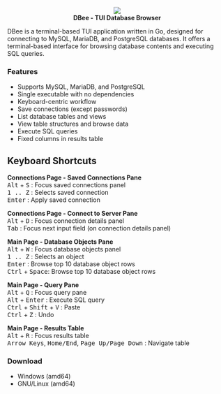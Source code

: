 <p align="center">
  <img src="https://github.com/murat-cileli/dbee/blob/main/dbee-logo.png" />
  <br>
  <strong>DBee - TUI Database Browser</strong>
</p>

DBee is a terminal-based TUI application written in Go, designed for connecting to MySQL, MariaDB, and PostgreSQL databases. It offers a terminal-based interface for browsing database contents and executing SQL queries.

### Features
- Supports MySQL, MariaDB, and PostgreSQL
- Single executable with no dependencies
- Keyboard-centric workflow
- Save connections (except passwords)
- List database tables and views
- View table structures and browse data
- Execute SQL queries
- Fixed columns in results table  
  
[](https://github.com/murat-cileli/dbee/assets/6532000/d9d2cd86-e505-471d-91e4-d56cf8d34725)  

## Keyboard Shortcuts

**Connections Page - Saved Connections Pane**  
<kbd>Alt</kbd> + <kbd>S</kbd> : Focus saved connections panel  
<kbd>1 .. Z</kbd> : Selects saved connection  
<kbd>Enter</kbd> : Apply saved connection  

**Connections Page - Connect to Server Pane**  
<kbd>Alt</kbd> + <kbd>D</kbd> : Focus connection details panel  
<kbd>Tab</kbd> : Focus next input field (on connection details panel)  

**Main Page - Database Objects Pane**  
<kbd>Alt</kbd> + <kbd>W</kbd> : Focus database objects panel  
<kbd>1 .. Z</kbd> : Selects an object  
<kbd>Enter</kbd> : Browse top 10 database object rows  
<kbd>Ctrl</kbd> + <kbd>Space</kbd>: Browse top 10 database object rows  

**Main Page - Query Pane**  
<kbd>Alt</kbd> + <kbd>Q</kbd> : Focus query pane  
<kbd>Alt</kbd> + <kbd>Enter</kbd> : Execute SQL query  
<kbd>Ctrl</kbd> + <kbd>Shift</kbd> + <kbd>V</kbd> : Paste  
<kbd>Ctrl</kbd> + <kbd>Z</kbd> : Undo  

**Main Page - Results Table**  
<kbd>Alt</kbd> + <kbd>R</kbd> : Focus results table  
<kbd>Arrow Keys</kbd>, <kbd>Home/End</kbd>, <kbd>Page Up/Page Down</kbd> : Navigate table

### Download
- Windows (amd64)
- GNU/Linux (amd64)
